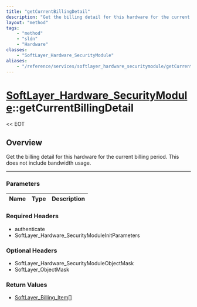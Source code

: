 ```yaml
---
title: "getCurrentBillingDetail"
description: "Get the billing detail for this hardware for the current billing period. This does not include bandwidth usage."
layout: "method"
tags:
    - "method"
    - "sldn"
    - "Hardware"
classes:
    - "SoftLayer_Hardware_SecurityModule"
aliases:
    - "/reference/services/softlayer_hardware_securitymodule/getCurrentBillingDetail"
---
```

# [SoftLayer_Hardware_SecurityModule](/reference/services/SoftLayer_Hardware_SecurityModule)::getCurrentBillingDetail


<< EOT


## Overview 
Get the billing detail for this hardware for the current billing period. This does not include bandwidth usage. 

-----

### Parameters 
|Name | Type | Description |
| --- | --- | --- |


### Required Headers
* authenticate
* SoftLayer_Hardware_SecurityModuleInitParameters


### Optional Headers
* SoftLayer_Hardware_SecurityModuleObjectMask
* SoftLayer_ObjectMask

### Return Values
* <a href='/reference/datatypes/SoftLayer_Billing_Item'>SoftLayer_Billing_Item[] </a>




